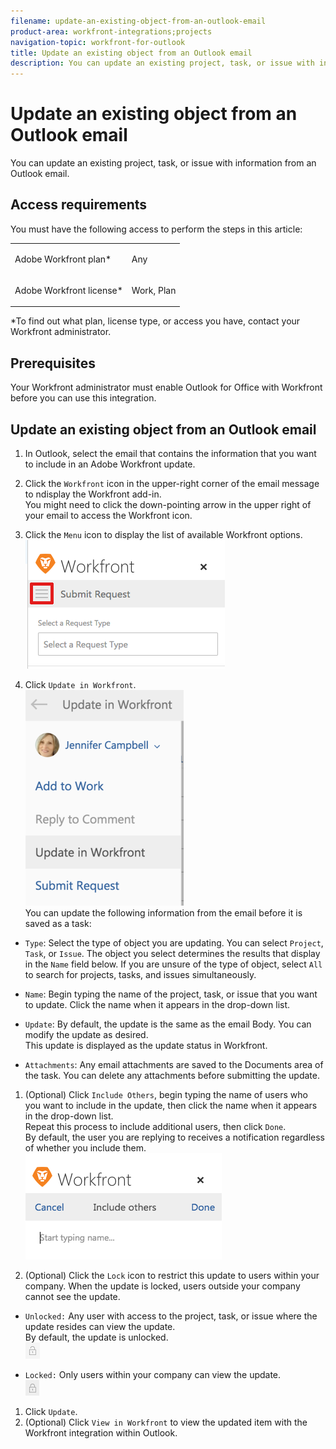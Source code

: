 ```yaml
---
filename: update-an-existing-object-from-an-outlook-email
product-area: workfront-integrations;projects
navigation-topic: workfront-for-outlook
title: Update an existing object from an Outlook email
description: You can update an existing project, task, or issue with information from an Outlook email.
---
```


# Update an existing object from an Outlook email

You can update an existing project, task, or issue with information from an Outlook email.

## Access requirements

You must have the following access to perform the steps in this article:

<table cellspacing="0"> 
 <col> 
 <col> 
 <tbody> 
  <tr> 
   <td role="rowheader">Adobe Workfront plan*</td> 
   <td> <p>Any</p> </td> 
  </tr> 
  <tr> 
   <td role="rowheader">Adobe Workfront license*</td> 
   <td> <p>Work, Plan</p> </td> 
  </tr> <!--
   Access level configurations* [Insert any access level configurations needed] Example: Edit access to Documents Note: If you still don't have access, ask your Workfront administrator if they set additional restrictions in your access level. For information on how a Workfront administrator can modify your access level, see Create or modify custom access levels. You must be a Workfront administrator. For information on Workfront administrators, see Grant a user full administrative access. You must be a group administrator. For more information on group administrators, see Group administrators.
  --> <!--
   Object permissions [Insert permissions needed and specify the object] Example: View access or higher on Documents For information on requesting additional access, see Request access to objects in Adobe Workfront.
  --> 
 </tbody> 
</table>

&#42;To find out what plan, license type, or access you have, contact your Workfront administrator.

## Prerequisites

Your Workfront administrator must enable Outlook for Office with Workfront before you can use this integration.

## Update an existing object from an Outlook email

1. In Outlook, select the email that contains the information that you want to include in an Adobe Workfront&nbsp;update.&nbsp;
1. Click the  `Workfront`&nbsp;icon in the upper-right corner of the email message to ndisplay the Workfront add-in.  
   You might need to click the down-pointing arrow in the upper right of your email to access the Workfront icon.

1. Click the `Menu` icon to display the list of available Workfront options.  
   ![o365_addin_menu_icon.png](assets/o365-addin-menu-icon.png)

1. Click `Update in Workfront`.  
   ![outlook_Update_in_workfront_menu.png](assets/outlook-update-in-workfront-menu-253x345.png)  
   You can update the following information from the email before it is saved as a task:

  * `Type`: Select the type of object you are updating. You can select `Project`, `Task`, or `Issue`. The object you select determines the results that display in the `Name` field below. If you are unsure of the type of object, select `All` to search for projects, tasks, and issues simultaneously.
  
  * `Name`: Begin&nbsp;typing the name of the project, task, or issue that you want to update. Click the name when it appears in the drop-down list.
  * `Update`: By default, the update is the same as the email Body. You can modify the update as desired.  
    This update is displayed as the update status in Workfront.
  
  * `Attachments`: Any email attachments are saved to the Documents area of the task. You can delete any attachments before submitting the update.

1. (Optional) Click  `Include Others`, begin typing the name of users who you want to include in the update, then click the name when it appears in the drop-down list.   
   Repeat this process to include additional users, then click `Done`.  
   By default, the user you are replying to receives a notification regardless of whether you include them.  
   ![o365_addin_includeothers.png](assets/o365-addin-includeothers.png)  

1. (Optional) Click the `Lock` icon to restrict this update to users within your company. When the update is locked, users outside your company cannot see the update.

  * `Unlocked:` Any user with access to the project, task, or issue where the update resides can view the update.  
    By default, the update is unlocked.  
    ![o365_addin_unlock.png](assets/o365-addin-unlock.png)

  * `Locked:` Only users within your company can view the update.  
    ![o365_addin_lock.png](assets/o365-addin-lock.png)

1. Click `Update`. 
1. (Optional) Click `View in Workfront` to view the updated item with the Workfront integration within Outlook.


